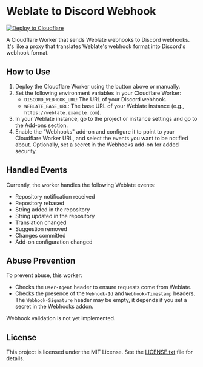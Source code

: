 # Weblate to Discord Webhook

[![Deploy to Cloudflare](https://deploy.workers.cloudflare.com/button)](https://deploy.workers.cloudflare.com/?url=https://github.com/CuteTenshii/weblate-discord-webhook)

A Cloudflare Worker that sends Weblate webhooks to Discord webhooks. It's like a proxy that translates Weblate's webhook format into Discord's webhook format.

## How to Use

1. Deploy the Cloudflare Worker using the button above or manually.
2. Set the following environment variables in your Cloudflare Worker:
   - `DISCORD_WEBHOOK_URL`: The URL of your Discord webhook.
   - `WEBLATE_BASE_URL`: The base URL of your Weblate instance (e.g., `https://weblate.example.com`).
3. In your Weblate instance, go to the project or instance settings and go to the Add-ons section.
4. Enable the "Webhooks" add-on and configure it to point to your Cloudflare Worker URL, and select the events you want to be notified about.
   Optionally, set a secret in the Webhooks add-on for added security.

## Handled Events

Currently, the worker handles the following Weblate events:
- Repository notification received
- Repository rebased
- String added in the repository
- String updated in the repository
- Translation changed
- Suggestion removed
- Changes committed
- Add-on configuration changed

## Abuse Prevention

To prevent abuse, this worker:
- Checks the `User-Agent` header to ensure requests come from Weblate.
- Checks the presence of the `Webhook-Id` and `Webhook-Timestamp` headers.
  The `Webhook-Signature` header may be empty, it depends if you set a secret in the Webhooks addon.

Webhook validation is not yet implemented.

## License

This project is licensed under the MIT License. See the [LICENSE.txt](LICENSE.txt) file for details.